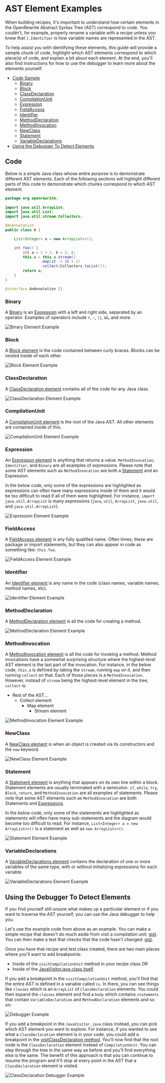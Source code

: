 # AST Element Examples

When building recipes, it's important to understand how certain elements in the OpenRewrite Abstract Syntax Tree (AST) correspond to code. You couldn't, for example, properly rename a variable with a recipe unless you knew that `J.Identifier` is how variable names are represented in the AST.

To help assist you with identifying these elements, this guide will provide a sample chunk of code, highlight which AST elements correspond to which piece(s) of code, and explain a bit about each element. At the end, you'll also find instructions for how to use the debugger to learn more about the elements yourself.

* [Code Sample](#code)
  * [Binary](#binary)
  * [Block](#block)
  * [ClassDeclaration](#classdeclaration)
  * [CompilationUnit](#compilationunit)
  * [Expression](#expression)
  * [FieldAccess](#fieldaccess)
  * [Identifier](#identifier)
  * [MethodDeclaration](#methoddeclaration)
  * [MethodInvocation](#methodinvocation)
  * [NewClass](#newclass)
  * [Statement](#statement)
  * [VariableDeclarations](#variabledeclarations)
* [Using the Debugger To Detect Elements](#using-the-debugger-to-detect-elements)

## Code

Below is a simple Java class whose entire purpose is to demonstrate different AST elements. Each of the following sections will highlight different parts of this code to demonstrate which chunks correspond to which AST element.

```java
package org.openrewrite;
                
import java.util.ArrayList;
import java.util.List;
import java.util.stream.Collectors;

@AnAnnotation
public class A {

    List<Integer> a = new ArrayList<>();

    int foo() {
        int a = 1 + 2, b = 3, c;
        this.a = this.a.stream()
                .map(it -> it + 1)
                .collect(Collectors.toList());
        return a;
    }
}

@interface AnAnnotation {}
```

### Binary

A [Binary](https://github.com/openrewrite/rewrite/blob/main/rewrite-java/src/main/java/org/openrewrite/java/tree/J.java#L597-L705) is an [Expression](#expression) with a left and right side, separated by an operator. Examples of operators include `+`, `-`, `||`, `&&`, and more.

![Binary Element Example](<../.gitbook/assets/Binary.png>)

### Block 

A [Block element](https://github.com/openrewrite/rewrite/blob/main/rewrite-java/src/main/java/org/openrewrite/java/tree/J.java#L712-L851) is the code contained between curly braces. Blocks can be nested inside of each other.

![Block Element Example](<../.gitbook/assets/Block.png>)

### ClassDeclaration

A [ClassDeclaration element](https://github.com/openrewrite/rewrite/blob/main/rewrite-java/src/main/java/org/openrewrite/java/tree/J.java#L1062-L1336) contains all of the code for any Java class. 

![ClassDeclaration Element Example](<../.gitbook/assets/ClassDeclaration.png>)

### CompilationUnit

A [CompilationUnit element](https://github.com/openrewrite/rewrite/blob/main/rewrite-java/src/main/java/org/openrewrite/java/tree/J.java#L1342-L1545) is the root of the Java AST. All other elements are contained inside of this. 

![CompilationUnit Element Example](<../.gitbook/assets/CompilationUnit.png>)

### Expression

An [Expression element](https://github.com/openrewrite/rewrite/blob/main/rewrite-java/src/main/java/org/openrewrite/java/tree/Expression.java) is anything that returns a value. `MethodInvocation`, `Identifier`, and `Binary` are all examples of expressions. Please note that some AST elements such as `MethodInvocation` are both a [Statement](#statement) and an Expression.

In the below code, only some of the expressions are highlighted as expressions can often have many expressions inside of them and it would be too difficult to read if all of them were highlighted. For instance, `import java.util.ArrayList` is many expressions (`java`, `util`, `ArrayList`, `java.util`, and `java.util.ArrayList`).

![Expression Element Example](<../.gitbook/assets/Expression.png>)

### FieldAccess

A [FieldAccess element](https://github.com/openrewrite/rewrite/blob/main/rewrite-java/src/main/java/org/openrewrite/java/tree/J.java#L1827-L1953) is any fully qualified name. Often times, these are package or import statements, but they can also appear in code as something like: `this.foo`.

![FieldAccess Element Example](<../.gitbook/assets/FieldAccess.png>)

### Identifier

An [Identifier element](https://github.com/openrewrite/rewrite/blob/main/rewrite-java/src/main/java/org/openrewrite/java/tree/J.java#L2310-L2343) is any name in the code (class names, variable names, method names, etc).

![Identifier Element Example](<../.gitbook/assets/Identifier.png>)

### MethodDeclaration

A [MethodDeclaration element](https://github.com/openrewrite/rewrite/blob/main/rewrite-java/src/main/java/org/openrewrite/java/tree/J.java#L3517) is all the code for creating a method.

![MethodDeclaration Element Example](<../.gitbook/assets/MethodDeclaration.png>)

### MethodInvocation

A [MethodInvocation element](https://github.com/openrewrite/rewrite/blob/main/rewrite-java/src/main/java/org/openrewrite/java/tree/J.java#L3523-L3694) is all the code for invoking a method. Method invocations have a somewhat surprising structure where the highest-level AST element is the last part of the invocation. For instance, in the below code, `this.a` is defined by taking the `stream`, running `map` on it, and then running `collect` on that. Each of those pieces is a `MethodInvocation`. However, instead of `stream` being the highest-level element in the tree, `collect` is:

* Rest of the AST...
  * Collect element
    * Map element
      * Stream element

![MethodInvocation Element Example](<../.gitbook/assets/MethodInvocation.png>)

### NewClass

A [NewClass element](https://github.com/openrewrite/rewrite/blob/main/rewrite-java/src/main/java/org/openrewrite/java/tree/J.java#L3996-L4158) is when an object is created via its constructors and the `new` keyword.

![NewClass Element Example](<../.gitbook/assets/NewClass.png>)

### Statement

A [Statement element](https://github.com/openrewrite/rewrite/blob/main/rewrite-java/src/main/java/org/openrewrite/java/tree/Statement.java) is anything that appears on its own line within a block. Statement elements are usually terminated with a semicolon. `if`, `while`, `try`, `Block`, `return`, and `MethodInvocation` are all examples of statements. Please note that some AST elements such as `MethodInvocation` are both Statements and [Expressions](#expression).

In the below code, only some of the statements are highlighted as statements will often have many sub-statements and the diagram would become too difficult to read. For instance, `List<Integer> a = new ArrayList<>()` is a statement as well as `new ArrayList<>()`. 

![Statement Element Example](<../.gitbook/assets/Statement.png>)

### VariableDeclarations

A [VariableDeclarations element](https://github.com/openrewrite/rewrite/blob/main/rewrite-java/src/main/java/org/openrewrite/java/tree/J.java#L5318-L5526) contains the declaration of one or more variables of the same type, with or without initializing expressions for each variable.

![VariableDeclarations Element Example](<../.gitbook/assets/VariableDeclarations.png>)

## Using the Debugger To Detect Elements

If you find yourself still unsure what makes up a particular element or if you want to traverse the AST yourself, you can use the Java debugger to help you. 

Let's use the example code from above as an example. You can make a simple recipe that doesn't do much aside from visit a compilation unit: [gist](https://gist.github.com/mike-solomon/0f9a171d0b444f3bb576f9cba2e5a304). You can then make a test that checks that the code hasn't changed: [gist](https://gist.github.com/mike-solomon/9e13ae5acb6c60effaf6557176771785).

Once you have that recipe and test class created, there are two main places where you'll want to add breakpoints: 
* Inside of the `visitCompilationUnit` method in your recipe class OR
* Inside of the [JavaVisitor.java class itself](https://github.com/openrewrite/rewrite/blob/main/rewrite-java/src/main/java/org/openrewrite/java/JavaVisitor.java). 

If you add a breakpoint in the `visitCompilationUnit` method, you'll find that the entire AST is defined in a variable called `cu`. In there, you can see things like `classes` which is an `ArrayList` of `ClassDeclaration` elements. You could then expand the `classes` element and find a `body` which contains `statements` that contain `VariableDeclaration` and `MethodDeclaration` elements and so on: 

![Debugger Example](<../.gitbook/assets/DebuggerExample.png>)

If you add a breakpoint in the `JavaVisitor.java` class instead, you can pick which AST element you want to explore. For instance, if you wanted to see what a `ClassDeclaration` element is in your code, you could add a breakpoint in the [visitClassDeclaration method](https://github.com/openrewrite/rewrite/blob/main/rewrite-java/src/main/java/org/openrewrite/java/JavaVisitor.java#L410-L453). You'll now find that the root node is the `ClassDeclaration` element instead of  `CompilationUnit`. You can step through the tree in the same way as before and you'll find everything else is the same. The benefit of this approach is that you can continue to resume the program and it'll stop at every point in the AST that a `ClassDeclaration` element is visited.

![ClassDeclaration Debugger Example](<../.gitbook/assets/ClassDeclarationDebugger.png>)

